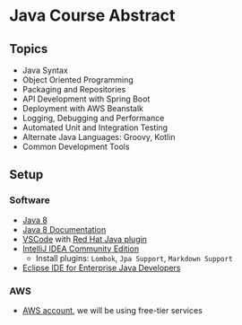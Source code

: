 # Java Course Abstract

## Topics

* Java Syntax
* Object Oriented Programming
* Packaging and Repositories
* API Development with Spring Boot
* Deployment with AWS Beanstalk
* Logging, Debugging and Performance
* Automated Unit and Integration Testing
* Alternate Java Languages: Groovy, Kotlin
* Common Development Tools

## Setup

### Software

* [Java 8](https://www.oracle.com/technetwork/java/javase/downloads/jdk8-downloads-2133151.html)
* [Java 8 Documentation](https://www.oracle.com/technetwork/java/javase/documentation/jdk8-doc-downloads-2133158.html)
* [VSCode](https://code.visualstudio.com/download) with [Red Hat Java plugin](https://marketplace.visualstudio.com/items?itemName=redhat.java)
* [IntelliJ IDEA Community Edition](https://www.jetbrains.com/idea/download/)
  * Install plugins: `Lombok`, `Jpa Support`, `Markdown Support`
* [Eclipse IDE for Enterprise Java Developers](https://www.eclipse.org/downloads/packages/release/2019-03/r/eclipse-ide-enterprise-java-developers)

### AWS

* [AWS account](https://aws.amazon.com), we will be using free-tier services
